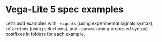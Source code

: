 # Vega-Lite 5 spec examples

Let's add examples with `-signals` (using experimental signals syntax), `-selections` (using selections), and `-params` (using proposed syntax) postfixes in folders for each example.  
